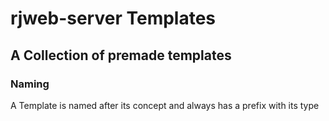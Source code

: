 # rjweb-server Templates
## A Collection of premade templates

### Naming
A Template is named after its concept and always has a prefix with its type